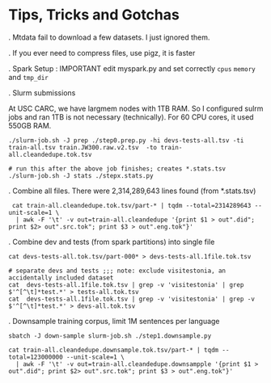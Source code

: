 # Tips, Tricks and Gotchas

. Mtdata fail to download a few datasets. I just ignored them. 

. If you ever need to compress files, use pigz, it is faster

. Spark Setup : IMPORTANT
  edit myspark.py
   and set correctly `cpus` `memory` and `tmp_dir`


. Slurm submissions

At USC CARC, we have largmem nodes with 1TB RAM. So I configured sulrm jobs and ran
1TB is not necessary (technically). For 60 CPU cores, it used 550GB RAM.
    
    ./slurm-job.sh -J prep ./step0.prep.py -hi devs-tests-all.tsv -ti train-all.tsv train.JW300.raw.v2.tsv  -to train-all.cleandedupe.tok.tsv

    # run this after the above job finishes; creates *.stats.tsv
    ./slurm-job.sh -J stats ./stepx.stats.py
    

. Combine all files. There were 2,314,289,643 lines found (from *.stats.tsv)

     cat train-all.cleandedupe.tok.tsv/part-* | tqdm --total=2314289643 --unit-scale=1 \
      | awk -F '\t' -v out=train-all.cleandedupe '{print $1 > out".did"; print $2> out".src.tok"; print $3 > out".eng.tok"}'


. Combine dev and tests (from spark partitions) into single file
    
    cat devs-tests-all.tok.tsv/part-000* > devs-tests-all.1file.tok.tsv
    
    # separate devs and tests ;;; note: exclude visitestonia, an accidentally included dataset
    cat  devs-tests-all.1file.tok.tsv | grep -v 'visitestonia' | grep $'^[^\t]*test.*' > tests-all.tok.tsv
    cat  devs-tests-all.1file.tok.tsv | grep -v 'visitestonia' | grep -v $'^[^\t]*test.*' > devs-all.tok.tsv


. Downsample training corpus, limit 1M sentences per language 

    sbatch -J down-sample slurm-job.sh ./step1.downsample.py

    cat train-all.cleandedupe.downsample.tok.tsv/part-* | tqdm --total=123000000 --unit-scale=1 \ 
      | awk -F '\t' -v out=train-all.cleandedupe.downsampple '{print $1 > out".did"; print $2> out".src.tok"; print $3 > out".eng.tok"}'
    
    
